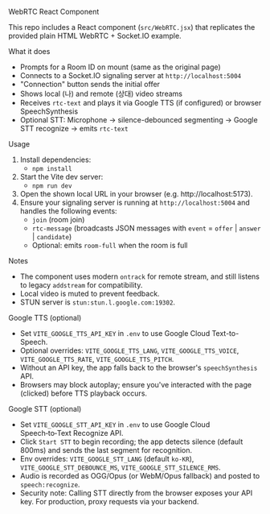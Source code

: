 WebRTC React Component

This repo includes a React component (`src/WebRTC.jsx`) that replicates the provided plain HTML WebRTC + Socket.IO example.

What it does
- Prompts for a Room ID on mount (same as the original page)
- Connects to a Socket.IO signaling server at `http://localhost:5004`
- "Connection" button sends the initial offer
- Shows local (나) and remote (상대) video streams
- Receives `rtc-text` and plays it via Google TTS (if configured) or browser SpeechSynthesis
- Optional STT: Microphone -> silence-debounced segmenting -> Google STT recognize -> emits `rtc-text`

Usage
1. Install dependencies:
   - `npm install`
2. Start the Vite dev server:
   - `npm run dev`
3. Open the shown local URL in your browser (e.g. http://localhost:5173).
4. Ensure your signaling server is running at `http://localhost:5004` and handles the following events:
   - `join` (room join)
   - `rtc-message` (broadcasts JSON messages with `event` = `offer` | `answer` | `candidate`)
   - Optional: emits `room-full` when the room is full

Notes
- The component uses modern `ontrack` for remote stream, and still listens to legacy `addstream` for compatibility.
- Local video is muted to prevent feedback.
- STUN server is `stun:stun.l.google.com:19302`.

Google TTS (optional)
- Set `VITE_GOOGLE_TTS_API_KEY` in `.env` to use Google Cloud Text-to-Speech.
- Optional overrides: `VITE_GOOGLE_TTS_LANG`, `VITE_GOOGLE_TTS_VOICE`, `VITE_GOOGLE_TTS_RATE`, `VITE_GOOGLE_TTS_PITCH`.
- Without an API key, the app falls back to the browser's `speechSynthesis` API.
- Browsers may block autoplay; ensure you've interacted with the page (clicked) before TTS playback occurs.

Google STT (optional)
- Set `VITE_GOOGLE_STT_API_KEY` in `.env` to use Google Cloud Speech‑to‑Text Recognize API.
- Click `Start STT` to begin recording; the app detects silence (default 800ms) and sends the last segment for recognition.
- Env overrides: `VITE_GOOGLE_STT_LANG` (default `ko-KR`), `VITE_GOOGLE_STT_DEBOUNCE_MS`, `VITE_GOOGLE_STT_SILENCE_RMS`.
- Audio is recorded as OGG/Opus (or WebM/Opus fallback) and posted to `speech:recognize`.
- Security note: Calling STT directly from the browser exposes your API key. For production, proxy requests via your backend.
